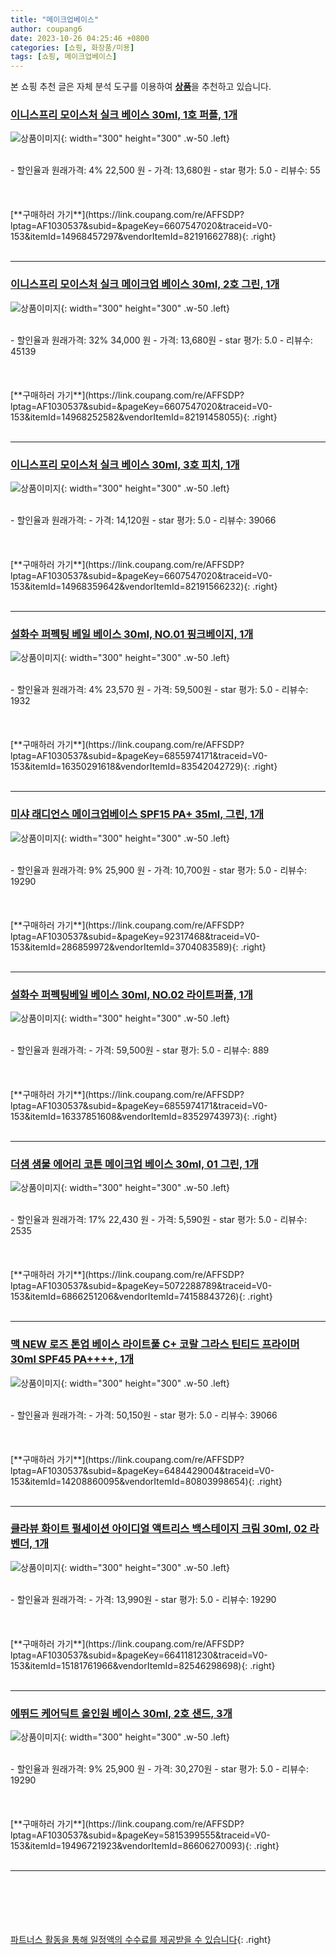 ```yaml
---
title: "메이크업베이스"
author: coupang6
date: 2023-10-26 04:25:46 +0800
categories: [쇼핑, 화장품/미용]
tags: [쇼핑, 메이크업베이스]
---
```


본 쇼핑 추천 글은 자체 분석 도구를 이용하여 [**상품**](https://link.coupang.com/a/bao1ui)을 추천하고 있습니다.

### [이니스프리 모이스처 실크 베이스 30ml, 1호 퍼플, 1개](https://link.coupang.com/re/AFFSDP?lptag=AF1030537&subid=&pageKey=6607547020&traceid=V0-153&itemId=14968457297&vendorItemId=82191662788)

![상품이미지](https://thumbnail10.coupangcdn.com/thumbnails/remote/230x230ex/image/retail/images/2022/06/27/12/3/64d25fa0-e617-4ab2-855c-af5d2a040c55.jpg){: width="300" height="300" .w-50 .left}


<br>
- 할인율과 원래가격: 4%  22,500   원
- 가격: 13,680원
- star 평가: 5.0
- 리뷰수: 55
<br>
<br>
<br>
<br>
[**구매하러 가기**](https://link.coupang.com/re/AFFSDP?lptag=AF1030537&subid=&pageKey=6607547020&traceid=V0-153&itemId=14968457297&vendorItemId=82191662788){: .right}
<br>
<br>

---

### [이니스프리 모이스처 실크 메이크업 베이스 30ml, 2호 그린, 1개](https://link.coupang.com/re/AFFSDP?lptag=AF1030537&subid=&pageKey=6607547020&traceid=V0-153&itemId=14968252582&vendorItemId=82191458055)

![상품이미지](https://thumbnail9.coupangcdn.com/thumbnails/remote/230x230ex/image/retail/images/2022/06/27/12/1/f1714407-42cf-49db-a80b-f08b4c0fb677.jpg){: width="300" height="300" .w-50 .left}


<br>
- 할인율과 원래가격: 32%  34,000   원
- 가격: 13,680원
- star 평가: 5.0
- 리뷰수: 45139
<br>
<br>
<br>
<br>
[**구매하러 가기**](https://link.coupang.com/re/AFFSDP?lptag=AF1030537&subid=&pageKey=6607547020&traceid=V0-153&itemId=14968252582&vendorItemId=82191458055){: .right}
<br>
<br>

---

### [이니스프리 모이스처 실크 베이스 30ml, 3호 피치, 1개](https://link.coupang.com/re/AFFSDP?lptag=AF1030537&subid=&pageKey=6607547020&traceid=V0-153&itemId=14968359642&vendorItemId=82191566232)

![상품이미지](https://thumbnail10.coupangcdn.com/thumbnails/remote/230x230ex/image/retail/images/2022/06/27/12/5/e242b231-0bd8-47ac-a38c-382777cc2a95.jpg){: width="300" height="300" .w-50 .left}


<br>
- 할인율과 원래가격: 
- 가격: 14,120원
- star 평가: 5.0
- 리뷰수: 39066
<br>
<br>
<br>
<br>
[**구매하러 가기**](https://link.coupang.com/re/AFFSDP?lptag=AF1030537&subid=&pageKey=6607547020&traceid=V0-153&itemId=14968359642&vendorItemId=82191566232){: .right}
<br>
<br>

---

### [설화수 퍼펙팅 베일 베이스 30ml, NO.01 핑크베이지, 1개](https://link.coupang.com/re/AFFSDP?lptag=AF1030537&subid=&pageKey=6855974171&traceid=V0-153&itemId=16350291618&vendorItemId=83542042729)

![상품이미지](https://thumbnail10.coupangcdn.com/thumbnails/remote/230x230ex/image/retail/images/5199394443292-7e959105-73fb-448c-8e9f-250292dbd762.jpg){: width="300" height="300" .w-50 .left}


<br>
- 할인율과 원래가격: 4%  23,570   원
- 가격: 59,500원
- star 평가: 5.0
- 리뷰수: 1932
<br>
<br>
<br>
<br>
[**구매하러 가기**](https://link.coupang.com/re/AFFSDP?lptag=AF1030537&subid=&pageKey=6855974171&traceid=V0-153&itemId=16350291618&vendorItemId=83542042729){: .right}
<br>
<br>

---

### [미샤 래디언스 메이크업베이스 SPF15 PA+ 35ml, 그린, 1개](https://link.coupang.com/re/AFFSDP?lptag=AF1030537&subid=&pageKey=92317468&traceid=V0-153&itemId=286859972&vendorItemId=3704083589)

![상품이미지](https://thumbnail8.coupangcdn.com/thumbnails/remote/230x230ex/image/retail/images/2018/05/16/10/7/7afbbac3-2710-4bb0-ab1e-2c3810df69ef.jpg){: width="300" height="300" .w-50 .left}


<br>
- 할인율과 원래가격: 9%  25,900   원
- 가격: 10,700원
- star 평가: 5.0
- 리뷰수: 19290
<br>
<br>
<br>
<br>
[**구매하러 가기**](https://link.coupang.com/re/AFFSDP?lptag=AF1030537&subid=&pageKey=92317468&traceid=V0-153&itemId=286859972&vendorItemId=3704083589){: .right}
<br>
<br>

---

### [설화수 퍼펙팅베일 베이스 30ml, NO.02 라이트퍼플, 1개](https://link.coupang.com/re/AFFSDP?lptag=AF1030537&subid=&pageKey=6855974171&traceid=V0-153&itemId=16337851608&vendorItemId=83529743973)

![상품이미지](https://thumbnail10.coupangcdn.com/thumbnails/remote/230x230ex/image/retail/images/5219789569254-4cba2b37-f930-44bf-8cc2-5e8c789645dc.jpg){: width="300" height="300" .w-50 .left}


<br>
- 할인율과 원래가격: 
- 가격: 59,500원
- star 평가: 5.0
- 리뷰수: 889
<br>
<br>
<br>
<br>
[**구매하러 가기**](https://link.coupang.com/re/AFFSDP?lptag=AF1030537&subid=&pageKey=6855974171&traceid=V0-153&itemId=16337851608&vendorItemId=83529743973){: .right}
<br>
<br>

---

### [더샘 샘물 에어리 코튼 메이크업 베이스 30ml, 01 그린, 1개](https://link.coupang.com/re/AFFSDP?lptag=AF1030537&subid=&pageKey=5072288789&traceid=V0-153&itemId=6866251206&vendorItemId=74158843726)

![상품이미지](https://thumbnail7.coupangcdn.com/thumbnails/remote/230x230ex/image/retail/images/2021/01/29/18/5/e34b74fc-0ac9-40bf-a058-d788407276b1.jpg){: width="300" height="300" .w-50 .left}


<br>
- 할인율과 원래가격: 17%  22,430   원
- 가격: 5,590원
- star 평가: 5.0
- 리뷰수: 2535
<br>
<br>
<br>
<br>
[**구매하러 가기**](https://link.coupang.com/re/AFFSDP?lptag=AF1030537&subid=&pageKey=5072288789&traceid=V0-153&itemId=6866251206&vendorItemId=74158843726){: .right}
<br>
<br>

---

### [맥 NEW 로즈 톤업 베이스 라이트풀 C+ 코랄 그라스 틴티드 프라이머 30ml SPF45 PA++++, 1개](https://link.coupang.com/re/AFFSDP?lptag=AF1030537&subid=&pageKey=6484429004&traceid=V0-153&itemId=14208860095&vendorItemId=80803998654)

![상품이미지](https://thumbnail10.coupangcdn.com/thumbnails/remote/230x230ex/image/retail/images/4566986503992060-98f9321b-b952-4fa7-a643-7932b2a5f779.jpg){: width="300" height="300" .w-50 .left}


<br>
- 할인율과 원래가격: 
- 가격: 50,150원
- star 평가: 5.0
- 리뷰수: 39066
<br>
<br>
<br>
<br>
[**구매하러 가기**](https://link.coupang.com/re/AFFSDP?lptag=AF1030537&subid=&pageKey=6484429004&traceid=V0-153&itemId=14208860095&vendorItemId=80803998654){: .right}
<br>
<br>

---

### [클라뷰 화이트 펄세이션 아이디얼 액트리스 백스테이지 크림 30ml, 02 라벤더, 1개](https://link.coupang.com/re/AFFSDP?lptag=AF1030537&subid=&pageKey=6641181230&traceid=V0-153&itemId=15181761966&vendorItemId=82546298698)

![상품이미지](https://thumbnail8.coupangcdn.com/thumbnails/remote/230x230ex/image/vendor_inventory/7c1f/a74414a873930b78e16b80f7232e51e6d61396fee7e5928354042f00ef06.jpg){: width="300" height="300" .w-50 .left}


<br>
- 할인율과 원래가격: 
- 가격: 13,990원
- star 평가: 5.0
- 리뷰수: 19290
<br>
<br>
<br>
<br>
[**구매하러 가기**](https://link.coupang.com/re/AFFSDP?lptag=AF1030537&subid=&pageKey=6641181230&traceid=V0-153&itemId=15181761966&vendorItemId=82546298698){: .right}
<br>
<br>

---

### [에뛰드 케어딕트 올인원 베이스 30ml, 2호 샌드, 3개](https://link.coupang.com/re/AFFSDP?lptag=AF1030537&subid=&pageKey=5815399555&traceid=V0-153&itemId=19496721923&vendorItemId=86606270093)

![상품이미지](https://thumbnail6.coupangcdn.com/thumbnails/remote/230x230ex/image/retail/images/7bc88bc1-6226-4b81-b1f9-8a16ca0c2f971709807435491259972.png){: width="300" height="300" .w-50 .left}


<br>
- 할인율과 원래가격: 9%  25,900   원
- 가격: 30,270원
- star 평가: 5.0
- 리뷰수: 19290
<br>
<br>
<br>
<br>
[**구매하러 가기**](https://link.coupang.com/re/AFFSDP?lptag=AF1030537&subid=&pageKey=5815399555&traceid=V0-153&itemId=19496721923&vendorItemId=86606270093){: .right}
<br>
<br>

---
<br><br><br><br><br> [파트너스 활동을 통해 일정액의 수수료를 제공받을 수 있습니다](https://link.coupang.com/a/bao1ui){: .right}